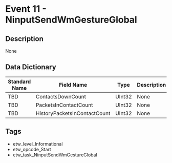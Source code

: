# Event 11 - NinputSendWmGestureGlobal

## Description
None

## Data Dictionary
|Standard Name|Field Name|Type|Description|Sample Value|
|---|---|---|---|---|
|TBD|ContactsDownCount|UInt32|None|`None`|
|TBD|PacketsInContactCount|UInt32|None|`None`|
|TBD|HistoryPacketsInContactCount|UInt32|None|`None`|

## Tags
* etw_level_Informational
* etw_opcode_Start
* etw_task_NinputSendWmGestureGlobal
